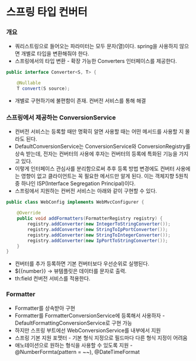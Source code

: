 # 스프링 타입 컨버터
### 개요
+ 쿼리스트링으로 들어오는 파라미터는 모두 문자(열)이다. spring을 사용하지 않으면 개별로 타입을 변환해줘야 한다.
+ 스프링에서의 타입 변환 - 확장 가능한 Converters 인터페이스를 제공한다.
```java
public interface Converter<S, T> {

	@Nullable
	T convert(S source);
```
+ 개별로 구현하기에 불편함이 존재. 컨버전 서비스를 통해 해결

### 스프링에서 제공하는 ConversionService
+ 컨버전 서비스는 등록할 때만 명확히 알면 사용할 때는 어떤 메서드를 사용할 지 몰라도 된다.
+ DefaultConversionService는 ConversionService와 ConversionRegistry를 상속 받는데, 전자는 컨버터의 사용에 후자는 컨버터의 등록에 특화된 기능을 가지고 있다.
+ 이렇게 인터페이스 관심사를 분리함으로써 추후 등록 방법 변경에도 컨버터 사용에는 영향이 없고 클라이언트는 꼭 필요한 메서드만 알게 된다. 이는 객체지향 5원칙 중 하나인 ISP(Interface Segregation Principal)이다.
+ 스프링에서 지원하는 컨버전 서비스는 아래와 같이 구현할 수 있다.
```java
public class WebConfig implements WebMvcConfigurer {

    @Override
    public void addFormatters(FormatterRegistry registry) {
        registry.addConverter(new IntegerToStringConverter());
        registry.addConverter(new StringToIpPortConverter());
        registry.addConverter(new StringToIntegerConverter());
        registry.addConverter(new IpPortToStringConverter());
    }
}
```
+ 컨버터를 추가 등록하면 기본 컨버터보다 우선순위로 실행된다.
+ ${{number}} -> 뷰템플릿은 데이터를 문자로 출력.
+ th:field 컨버전 서비스를 적용한다.

### Formatter
+ Formatter를 상속받아 구현
+ Formatter를 FormatterConversionService에 등록해서 사용하자 - DefaultFormattingConversionService로 구현 가능
+ 하지만 스프링 부트에선 WebConversionService를 내부에서 지원
+ 스프링 기본 지원 포맷터 - 기본 형식 지정으로 필드마다 다른 형식 지정이 어려움
+ 애노테이션으로 원하는 형식을 사용할 수 있도록 지원 - @NumberFormta(pattern = ~~), @DateTimeFormat
